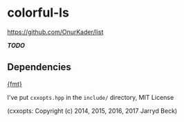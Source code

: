 # colorful-ls
https://github.com/OnurKader/list

_**TODO**_

## Dependencies

[{fmt}](https://github.com/fmtlib/fmt)

I've put `cxxopts.hpp` in the `include/` directory, MIT License

(cxxopts: Copyright (c) 2014, 2015, 2016, 2017 Jarryd Beck)
